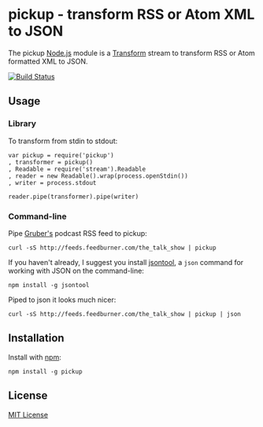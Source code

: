 # pickup - transform RSS or Atom XML to JSON 

The pickup [Node.js](http://nodejs.org/) module is a [Transform](http://nodejs.org/api/stream.html#stream_class_stream_transform) stream to transform RSS or Atom formatted XML to JSON.

[![Build Status](https://secure.travis-ci.org/michaelnisi/pickup.png)](http://travis-ci.org/michaelnisi/pickup)

## Usage
    
### Library

To transform from stdin to stdout:
    
    var pickup = require('pickup')
    , transformer = pickup()
    , Readable = require('stream').Readable
    , reader = new Readable().wrap(process.openStdin())
    , writer = process.stdout

    reader.pipe(transformer).pipe(writer)

### Command-line

Pipe [Gruber's](http://daringfireball.net/) podcast RSS feed to pickup:

    curl -sS http://feeds.feedburner.com/the_talk_show | pickup 

If you haven't already, I suggest you install [jsontool](https://github.com/trentm/json), a `json` command for working with JSON on the command-line:

    npm install -g jsontool

Piped to json it looks much nicer:

    curl -sS http://feeds.feedburner.com/the_talk_show | pickup | json
   
## Installation

Install with [npm](https://npmjs.org):

    npm install -g pickup

## License

[MIT License](https://raw.github.com/michaelnisi/pickup/master/LICENSE)

